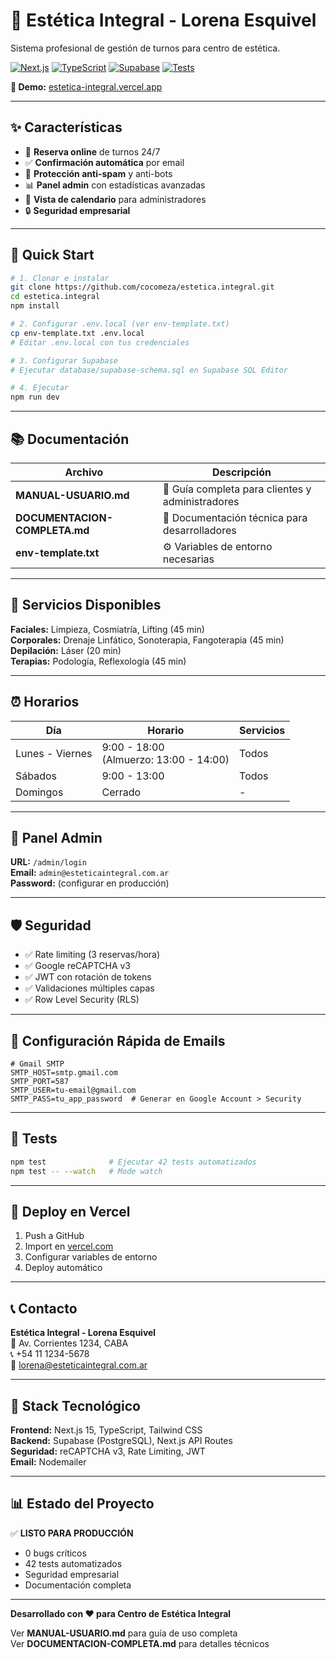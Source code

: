 # 🌸 Estética Integral - Lorena Esquivel
<!-- Build fix: 277570a -->

Sistema profesional de gestión de turnos para centro de estética.

[![Next.js](https://img.shields.io/badge/Next.js-15.5-black)](https://nextjs.org/)
[![TypeScript](https://img.shields.io/badge/TypeScript-5.x-blue)](https://www.typescriptlang.org/)
[![Supabase](https://img.shields.io/badge/Supabase-PostgreSQL-green)](https://supabase.com/)
[![Tests](https://img.shields.io/badge/Tests-42%20passing-brightgreen)]()

**🔗 Demo:** [estetica-integral.vercel.app](https://estetica-integral.vercel.app)

---

## ✨ Características

- 📅 **Reserva online** de turnos 24/7
- ✅ **Confirmación automática** por email
- 🤖 **Protección anti-spam** y anti-bots
- 📊 **Panel admin** con estadísticas avanzadas
- 📅 **Vista de calendario** para administradores
- 🔒 **Seguridad empresarial**

---

## 🚀 Quick Start

```bash
# 1. Clonar e instalar
git clone https://github.com/cocomeza/estetica.integral.git
cd estetica.integral
npm install

# 2. Configurar .env.local (ver env-template.txt)
cp env-template.txt .env.local
# Editar .env.local con tus credenciales

# 3. Configurar Supabase
# Ejecutar database/supabase-schema.sql en Supabase SQL Editor

# 4. Ejecutar
npm run dev
```

---

## 📚 Documentación

| Archivo | Descripción |
|---------|-------------|
| **MANUAL-USUARIO.md** | 📖 Guía completa para clientes y administradores |
| **DOCUMENTACION-COMPLETA.md** | 🔧 Documentación técnica para desarrolladores |
| **env-template.txt** | ⚙️ Variables de entorno necesarias |

---

## 🎨 Servicios Disponibles

**Faciales:** Limpieza, Cosmiatría, Lifting (45 min)  
**Corporales:** Drenaje Linfático, Sonoterapia, Fangoterapia (45 min)  
**Depilación:** Láser (20 min)  
**Terapias:** Podología, Reflexología (45 min)

---

## ⏰ Horarios

| Día | Horario | Servicios |
|-----|---------|-----------|
| Lunes - Viernes | 9:00 - 18:00<br>(Almuerzo: 13:00 - 14:00) | Todos |
| Sábados | 9:00 - 13:00 | Todos |
| Domingos | Cerrado | - |

---

## 🔐 Panel Admin

**URL:** `/admin/login`  
**Email:** `admin@esteticaintegral.com.ar`  
**Password:** (configurar en producción)

---

## 🛡️ Seguridad

- ✅ Rate limiting (3 reservas/hora)
- ✅ Google reCAPTCHA v3
- ✅ JWT con rotación de tokens
- ✅ Validaciones múltiples capas
- ✅ Row Level Security (RLS)

---

## 📧 Configuración Rápida de Emails

```env
# Gmail SMTP
SMTP_HOST=smtp.gmail.com
SMTP_PORT=587
SMTP_USER=tu-email@gmail.com
SMTP_PASS=tu_app_password  # Generar en Google Account > Security
```

---

## 🧪 Tests

```bash
npm test              # Ejecutar 42 tests automatizados
npm test -- --watch   # Mode watch
```

---

## 🚀 Deploy en Vercel

1. Push a GitHub
2. Import en [vercel.com](https://vercel.com)
3. Configurar variables de entorno
4. Deploy automático

---

## 📞 Contacto

**Estética Integral - Lorena Esquivel**  
📍 Av. Corrientes 1234, CABA  
📞 +54 11 1234-5678  
📧 lorena@esteticaintegral.com.ar

---

## 🎯 Stack Tecnológico

**Frontend:** Next.js 15, TypeScript, Tailwind CSS  
**Backend:** Supabase (PostgreSQL), Next.js API Routes  
**Seguridad:** reCAPTCHA v3, Rate Limiting, JWT  
**Email:** Nodemailer

---

## 📊 Estado del Proyecto

✅ **LISTO PARA PRODUCCIÓN**

- 0 bugs críticos
- 42 tests automatizados
- Seguridad empresarial
- Documentación completa

---

**Desarrollado con ❤️ para Centro de Estética Integral**

Ver **MANUAL-USUARIO.md** para guía de uso completa  
Ver **DOCUMENTACION-COMPLETA.md** para detalles técnicos
